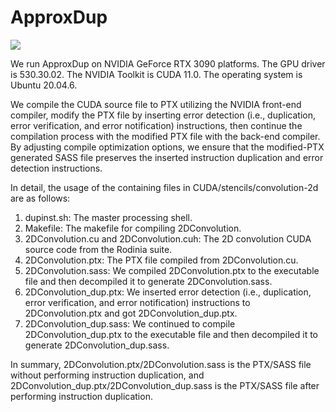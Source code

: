 # ApproxDup

![](https://zenodo.org/badge/637791530.svg)

We run ApproxDup on NVIDIA GeForce RTX 3090 platforms.
The GPU driver is 530.30.02.
The NVIDIA Toolkit is CUDA 11.0.
The operating system is Ubuntu 20.04.6.

We compile the CUDA source file to PTX utilizing the NVIDIA front-end compiler, modify the PTX file by inserting error detection (i.e., duplication, error verification, and error notification) instructions, then continue the compilation process with the modified PTX file with the back-end compiler.
By adjusting compile optimization options, we ensure that the modified-PTX generated SASS file preserves the inserted instruction duplication and error detection instructions.

In detail, the usage of the containing files in CUDA/stencils/convolution-2d are as follows:
1. dupinst.sh: The master processing shell.
2. Makefile: The makefile for compiling 2DConvolution.
3. 2DConvolution.cu and 2DConvolution.cuh: The 2D convolution CUDA source code from the Rodinia suite.
4. 2DConvolution.ptx: The PTX file compiled from 2DConvolution.cu.
5. 2DConvolution.sass: We compiled 2DConvolution.ptx to the executable file and then decompiled it to generate 2DConvolution.sass. 
6. 2DConvolution_dup.ptx: We inserted error detection (i.e., duplication, error verification, and error notification) instructions to 2DConvolution.ptx and got 2DConvolution_dup.ptx.
7. 2DConvolution_dup.sass: We continued to compile 2DConvolution_dup.ptx to the executable file and then decompiled it to generate 2DConvolution_dup.sass.

In summary, 2DConvolution.ptx/2DConvolution.sass is the PTX/SASS file without performing instruction duplication, and 2DConvolution_dup.ptx/2DConvolution_dup.sass is the PTX/SASS file after performing instruction duplication. 
